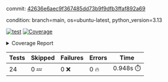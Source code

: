 commit: [42636e6aec9f367485dd73b9f9dfb3ffaf892a69](https://github.com/rcmdnk/inherit-docstring/tree/42636e6aec9f367485dd73b9f9dfb3ffaf892a69)

condition: branch=main, os=ubuntu-latest, python_version=3.13

[![test](https://github.com/rcmdnk/inherit-docstring/actions/workflows/test.yml/badge.svg)](https://github.com/rcmdnk/inherit-docstring/actions/runs/17056170585)
<a href="https://github.com/rcmdnk/inherit-docstring/blob/42636e6aec9f367485dd73b9f9dfb3ffaf892a69/README.md"><img alt="Coverage" src="https://img.shields.io/badge/Coverage-96%25-brightgreen.svg" /></a><details><summary>Coverage Report </summary><table><tr><th>File</th><th>Stmts</th><th>Miss</th><th>Cover</th><th>Missing</th></tr><tbody><tr><td colspan="5"><b>src/inherit_docstring</b></td></tr><tr><td>&nbsp; &nbsp;<a href="https://github.com/rcmdnk/inherit-docstring/blob/42636e6aec9f367485dd73b9f9dfb3ffaf892a69/src/inherit_docstring/__init__.py">\_\_init\_\_.py</a></td><td>8</td><td>2</td><td>75%</td><td><a href="https://github.com/rcmdnk/inherit-docstring/blob/42636e6aec9f367485dd73b9f9dfb3ffaf892a69/src/inherit_docstring/__init__.py#L11-L12">11&ndash;12</a></td></tr><tr><td>&nbsp; &nbsp;<a href="https://github.com/rcmdnk/inherit-docstring/blob/42636e6aec9f367485dd73b9f9dfb3ffaf892a69/src/inherit_docstring/utils.py">utils.py</a></td><td>110</td><td>4</td><td>96%</td><td><a href="https://github.com/rcmdnk/inherit-docstring/blob/42636e6aec9f367485dd73b9f9dfb3ffaf892a69/src/inherit_docstring/utils.py#L19">19</a>, <a href="https://github.com/rcmdnk/inherit-docstring/blob/42636e6aec9f367485dd73b9f9dfb3ffaf892a69/src/inherit_docstring/utils.py#L28">28</a>, <a href="https://github.com/rcmdnk/inherit-docstring/blob/42636e6aec9f367485dd73b9f9dfb3ffaf892a69/src/inherit_docstring/utils.py#L81">81</a>, <a href="https://github.com/rcmdnk/inherit-docstring/blob/42636e6aec9f367485dd73b9f9dfb3ffaf892a69/src/inherit_docstring/utils.py#L149">149</a></td></tr><tr><td><b>TOTAL</b></td><td><b>142</b></td><td><b>6</b></td><td><b>96%</b></td><td>&nbsp;</td></tr></tbody></table></details>

| Tests | Skipped | Failures | Errors | Time |
| ----- | ------- | -------- | -------- | ------------------ |
| 24 | 0 :zzz: | 0 :x: | 0 :fire: | 0.948s :stopwatch: |

